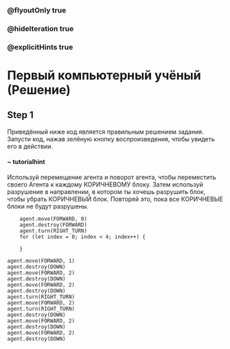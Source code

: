 ### @flyoutOnly true
### @hideIteration true
### @explicitHints true

# Первый компьютерный учёный (Решение)

## Step 1
Приведённый ниже код является правильным решением задания. Запусти код, нажав зелёную кнопку воспроизведения, чтобы увидеть его в действии.

#### ~ tutorialhint
Используй перемещение агента и поворот агента, чтобы переместить своего Агента к каждому КОРИЧНЕВОМУ блоку. Затем используй разрушение в направлении, в котором ты хочешь разрушить блок, чтобы убрать КОРИЧНЕВЫЙ блок. Повторяй это, пока все КОРИЧНЕВЫЕ блоки не будут разрушены.

```ghost
    agent.move(FORWARD, 0)
    agent.destroy(FORWARD)
    agent.turn(RIGHT_TURN)
    for (let index = 0; index < 4; index++) {
    	
    }
```
```template
agent.move(FORWARD, 1)
agent.destroy(DOWN)
agent.move(FORWARD, 2)
agent.destroy(DOWN)
agent.move(FORWARD, 2)
agent.destroy(DOWN)
agent.turn(RIGHT_TURN)
agent.move(FORWARD, 2)
agent.turn(RIGHT_TURN)
agent.destroy(DOWN)
agent.move(FORWARD, 2)
agent.destroy(DOWN)
agent.move(FORWARD, 2)
agent.destroy(DOWN)
```
```package
```
